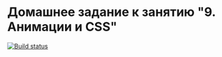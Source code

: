 # Домашнее задание к занятию "9. Анимации и CSS"

[![Build status](https://ci.appveyor.com/api/projects/status/joa4p07k69urfb39?svg=true)](https://ci.appveyor.com/project/TakanawaYuku/ahj-collapse-animation)

